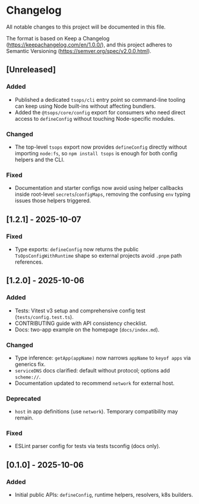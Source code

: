 # Changelog

All notable changes to this project will be documented in this file.

The format is based on Keep a Changelog (https://keepachangelog.com/en/1.0.0/),
and this project adheres to Semantic Versioning (https://semver.org/spec/v2.0.0.html).

## [Unreleased]
### Added
- Published a dedicated `tsops/cli` entry point so command-line tooling can keep using Node built-ins without affecting bundlers.
- Added the `@tsops/core/config` export for consumers who need direct access to `defineConfig` without touching Node-specific modules.

### Changed
- The top-level `tsops` export now provides `defineConfig` directly without importing `node:fs`, so `npm install tsops` is enough for both config helpers and the CLI.

### Fixed
- Documentation and starter configs now avoid using helper callbacks inside root-level `secrets`/`configMaps`, removing the confusing `env` typing issues those helpers triggered.

## [1.2.1] - 2025-10-07
### Fixed
- Type exports: `defineConfig` now returns the public `TsOpsConfigWithRuntime` shape so external projects avoid `.pnpm` path references.

## [1.2.0] - 2025-10-06
### Added
- Tests: Vitest v3 setup and comprehensive config test (`tests/config.test.ts`).
- CONTRIBUTING guide with API consistency checklist.
- Docs: two-app example on the homepage (`docs/index.md`).

### Changed
- Type inference: `getApp(appName)` now narrows `appName` to `keyof apps` via generics fix.
- `serviceDNS` docs clarified: default without protocol; options add `scheme://`.
- Documentation updated to recommend `network` for external host.

### Deprecated
- `host` in app definitions (use `network`). Temporary compatibility may remain.

### Fixed
- ESLint parser config for tests via tests tsconfig (docs only).

## [0.1.0] - 2025-10-06
### Added
- Initial public APIs: `defineConfig`, runtime helpers, resolvers, k8s builders.
